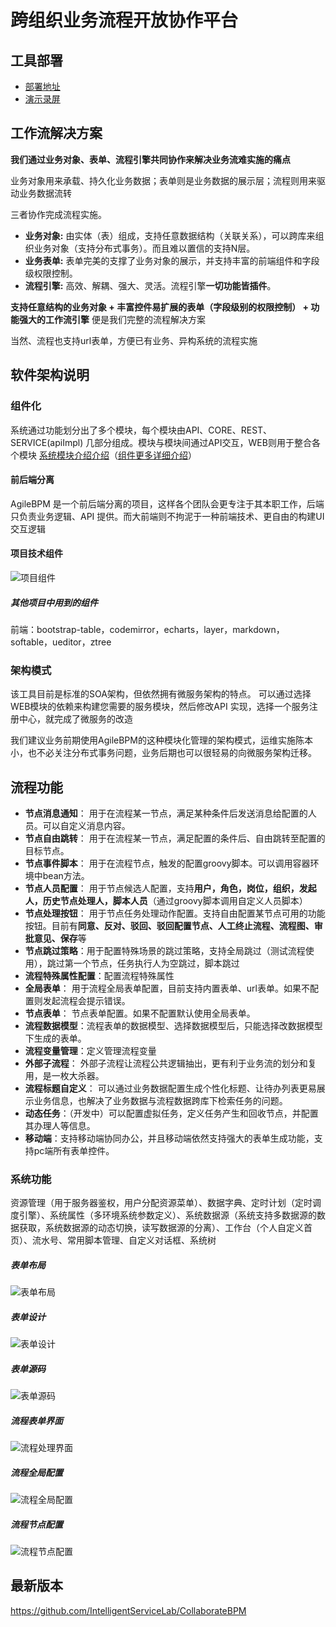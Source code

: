 # 跨组织业务流程开放协作平台
## 工具部署
- [部署地址](http://124.223.167.70:8082/)
- [演示录屏](https://pan.baidu.com/s/12njWlKW8BM4U6jRdBP91xA?pwd=kang)
## 工作流解决方案
**我们通过业务对象、表单、流程引擎共同协作来解决业务流难实施的痛点**

业务对象用来承载、持久化业务数据；表单则是业务数据的展示层；流程则用来驱动业务数据流转

三者协作完成流程实施。

> 
- **业务对象:**  由实体（表）组成，支持任意数据结构（关联关系），可以跨库来组织业务对象（支持分布式事务）。而且难以置信的支持N层。
- **业务表单:**  表单完美的支撑了业务对象的展示，并支持丰富的前端组件和字段级权限控制。
- **流程引擎:**  高效、解耦、强大、灵活。流程引擎**一切功能皆插件**。

**支持任意结构的业务对象 + 丰富控件易扩展的表单（字段级别的权限控制）  + 功能强大的工作流引擎** 
便是我们完整的流程解决方案

当然、流程也支持url表单，方便已有业务、异构系统的流程实施




## 软件架构说明

### 组件化
系统通过功能划分出了多个模块，每个模块由API、CORE、REST、SERVICE(apiImpl) 几部分组成。模块与模块间通过API交互，WEB则用于整合各个模块 
[系统模块介绍介绍](https://agile-bpm.gitee.io/website/zh-cn/docs/framework.html)（[组件更多详细介绍](https://agile-bpm.gitee.io/website/zh-cn/docs/module.html)）
 

#### 前后端分离
AgileBPM 是一个前后端分离的项目，这样各个团队会更专注于其本职工作，后端只负责业务逻辑、API 提供。而大前端则不拘泥于一种前端技术、更自由的构建UI交互逻辑

#### 项目技术组件
![项目组件](https://camo.githubusercontent.com/0b77761b2985fa70665ecb27e62319123f9609ae378165d6668b7b67f3e2fa83/68747470733a2f2f696d616765732e67697465652e636f6d2f75706c6f6164732f696d616765732f323031382f303730352f3137323334395f65356465383237615f313836313734302e706e67)


##### 其他项目中用到的组件
前端：bootstrap-table，codemirror，echarts，layer，markdown，softable，ueditor，ztree

### 架构模式
该工具目前是标准的SOA架构，但依然拥有微服务架构的特点。
可以通过选择WEB模块的依赖来构建您需要的服务模块，然后修改API 实现，选择一个服务注册中心，就完成了微服务的改造

我们建议业务前期使用AgileBPM的这种模块化管理的架构模式，运维实施陈本小，也不必关注分布式事务问题，业务后期也可以很轻易的向微服务架构迁移。

## 流程功能
- **节点消息通知**： 用于在流程某一节点，满足某种条件后发送消息给配置的人员。可以自定义消息内容。
- **节点自由跳转**： 用于在流程某一节点，满足配置的条件后、自由跳转至配置的目标节点。
- **节点事件脚本**： 用于在流程节点，触发的配置groovy脚本。可以调用容器环境中bean方法。
- **节点人员配置**： 用于节点候选人配置，支持**用户，角色，岗位，组织，发起人，历史节点处理人，脚本人员**（通过groovy脚本调用自定义人员脚本）
- **节点处理按钮**： 用于节点任务处理动作配置。支持自由配置某节点可用的功能按钮。目前有**同意、反对、驳回、驳回配置节点、人工终止流程、流程图、审批意见、保存**等
- **节点跳过策略**：用于配置特殊场景的跳过策略，支持全局跳过（测试流程使用），跳过第一个节点，任务执行人为空跳过，脚本跳过
- **流程特殊属性配置**：配置流程特殊属性
- **全局表单**： 用于流程全局表单配置，目前支持内置表单、url表单。如果不配置则发起流程会提示错误。
- **节点表单**： 节点表单配置。如果不配置默认使用全局表单。
- **流程数据模型**：流程表单的数据模型、选择数据模型后，只能选择改数据模型下生成的表单。
- **流程变量管理**：定义管理流程变量
- **外部子流程**： 外部子流程让流程公共逻辑抽出，更有利于业务流的划分和复用，是一枚大杀器。
- **流程标题自定义**： 可以通过业务数据配置生成个性化标题、让待办列表更易展示业务信息，也解决了业务数据与流程数据跨库下检索任务的问题。
- **动态任务**：（开发中）可以配置虚拟任务，定义任务产生和回收节点，并配置其办理人等信息。
- **移动端**：支持移动端协同办公，并且移动端依然支持强大的表单生成功能，支持pc端所有表单控件。

### 系统功能  
资源管理（用于服务器鉴权，用户分配资源菜单）、数据字典、定时计划（定时调度引擎）、系统属性（多环境系统参数定义）、系统数据源（系统支持多数据源的数据获取，系统数据源的动态切换，读写数据源的分离）、工作台（个人自定义首页）、流水号、常用脚本管理、自定义对话框、系统树


##### 表单布局
![表单布局](https://images.gitee.com/uploads/images/2019/0519/135502_e57cd2d4_1861740.png "在这里输入图片标题")

##### 表单设计
![表单设计](https://images.gitee.com/uploads/images/2019/0519/135543_b9508b90_1861740.png "在这里输入图片标题")

##### 表单源码
![表单源码](https://images.gitee.com/uploads/images/2019/0519/135610_e9ac1b4d_1861740.png "在这里输入图片标题")

##### 流程表单界面
![流程处理界面](https://images.gitee.com/uploads/images/2019/0519/135712_6aec7d79_1861740.gif "在这里输入图片标题")

##### 流程全局配置
![流程全局配置](https://images.gitee.com/uploads/images/2019/0519/135631_9446a09a_1861740.png "在这里输入图片标题")
##### 流程节点配置
![流程节点配置](https://images.gitee.com/uploads/images/2019/0519/135652_dc7ce0cc_1861740.png "在这里输入图片标题")


## 最新版本
https://github.com/IntelligentServiceLab/CollaborateBPM


